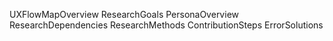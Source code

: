 UXFlowMapOverview
ResearchGoals
PersonaOverview
ResearchDependencies
ResearchMethods
ContributionSteps
ErrorSolutions
